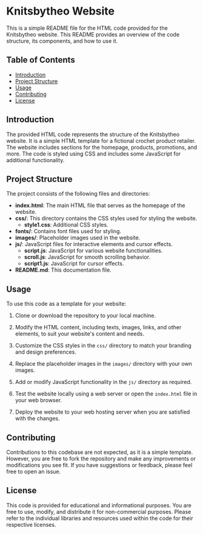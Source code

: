 # Knitsbytheo Website

This is a simple README file for the HTML code provided for the Knitsbytheo website. This README provides an overview of the code structure, its components, and how to use it.

## Table of Contents

- [Introduction](#introduction)
- [Project Structure](#project-structure)
- [Usage](#usage)
- [Contributing](#contributing)
- [License](#license)

## Introduction

The provided HTML code represents the structure of the Knitsbytheo website. It is a simple HTML template for a fictional crochet product retailer. The website includes sections for the homepage, products, promotions, and more. The code is styled using CSS and includes some JavaScript for additional functionality.

## Project Structure

The project consists of the following files and directories:

- **index.html**: The main HTML file that serves as the homepage of the website.
- **css/**: This directory contains the CSS styles used for styling the website.
  - **style1.css**: Additional CSS styles.
- **fonts/**: Contains font files used for styling.
- **images/**: Placeholder images used in the website.
- **js/**: JavaScript files for interactive elements and cursor effects.
  - **script.js**: JavaScript for various website functionalities.
  - **scroll.js**: JavaScript for smooth scrolling behavior.
  - **script1.js**: JavaScript for cursor effects.
- **README.md**: This documentation file.

## Usage

To use this code as a template for your website:

1. Clone or download the repository to your local machine.

2. Modify the HTML content, including texts, images, links, and other elements, to suit your website's content and needs. 

3. Customize the CSS styles in the `css/` directory to match your branding and design preferences.

4. Replace the placeholder images in the `images/` directory with your own images.

5. Add or modify JavaScript functionality in the `js/` directory as required.

6. Test the website locally using a web server or open the `index.html` file in your web browser.

7. Deploy the website to your web hosting server when you are satisfied with the changes.

## Contributing

Contributions to this codebase are not expected, as it is a simple template. However, you are free to fork the repository and make any improvements or modifications you see fit. If you have suggestions or feedback, please feel free to open an issue.

## License

This code is provided for educational and informational purposes. You are free to use, modify, and distribute it for non-commercial purposes. Please refer to the individual libraries and resources used within the code for their respective licenses.
